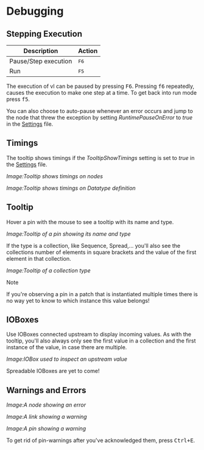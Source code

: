 # Debugging

## Stepping Execution

Description | Action
-|-
Pause/Step execution|<kbd>F6</kbd>
Run|<kbd>F5</kbd>

The execution of vl can be paused by pressing <kbd>F6</kbd>. Pressing <kbd>f6</kbd> repeatedly, causes the execution to make one step at a time. To get back into run mode press <kbd>f5</kbd>.

You can also choose to auto-pause whenever an error occurs and jump to the node that threw the exception by setting *RuntimePauseOnError* to _true_ in the [Settings](settings.md) file.

## Timings
The tooltip shows timings if the *TooltipShowTimings* setting is set to _true_ in the [Settings](settings.md) file.

*Image:Tooltip shows timings on nodes*

*Image:Tooltip shows timings on Datatype definition*

## Tooltip
Hover a pin with the mouse to see a tooltip with its name and type.

*Image:Tooltip of a pin showing its name and type*

If the type is a collection, like Sequence, Spread,... you'll also see the collections number of elements in square brackets and the value of the first element in that collection.

*Image:Tooltip of a collection type*

> [!NOTE]
> If you're observing a pin in a patch that is instantiated multiple times there is no way yet to know to which instance this value belongs!

## IOBoxes
Use IOBoxes connected upstream to display incoming values. As with the tooltip, you'll also always only see the first value in a collection and the first instance of the value, in case there are multiple.

*Image:IOBox used to inspect an upstream value*

Spreadable IOBoxes are yet to come!

## Warnings and Errors

*Image:A node showing an error*

*Image:A link showing a warning*

*Image:A pin showing a warning*

To get rid of pin-warnings after you've acknowledged them, press <kbd>Ctrl+E</kbd>.
